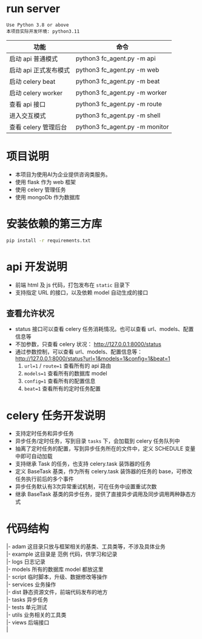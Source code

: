 
# run server
    Use Python 3.8 or above
    本项目实际开发环境: python3.11

| 功能               | 命令                             |
|------------------|--------------------------------|
| 启动 api 普通模式      | python3 fc_agent.py -m api     |
| 启动 api 正式发布模式    | python3 fc_agent.py -m web     |
| 启动 celery beat   | python3 fc_agent.py -m beat    |
| 启动 celery worker | python3 fc_agent.py -m worker  |
| 查看 api 接口        | python3 fc_agent.py -m route   |
| 进入交互模式           | python3 fc_agent.py -m shell   |
| 查看 celery 管理后台   | python3 fc_agent.py -m monitor |


# 项目说明
- 本项目为使用AI为企业提供咨询类服务。
- 使用 flask 作为 web 框架
- 使用 celery 管理任务
- 使用 mongoDb 作为数据库

# 安装依赖的第三方库
```sh
pip install -r requirements.txt
```


# api 开发说明
- 前端 html 及 js 代码，打包发布在 `static` 目录下
- 支持指定 URL 的接口，以及依赖 model 自动生成的接口

## 查看允许状况
- status 接口可以查看 celery 任务消耗情况。也可以查看 url、models、配置信息等
- 不加参数，只查看 celery 状况： http://127.0.0.1:8000/status
- 通过参数控制，可以查看 url、models、配置信息等： http://127.0.0.1:8000/status?url=1&models=1&config=1&beat=1
  1. `url=1` / `route=1`  查看所有的 api 路由
  2. `models=1` 查看所有的数据库 model
  3. `config=1` 查看所有的配置信息
  4. `beat=1` 查看所有的定时任务配置


# celery 任务开发说明
- 支持定时任务和异步任务
- 异步任务/定时任务，写到目录 `tasks` 下，会加载到 celery 任务队列中
- 抽离了定时任务的配置，写到异步任务所在的文件中，定义 SCHEDULE 变量中即可自动加载
- 支持继承 Task 的任务，也支持 celery.task 装饰器的任务
- 定义 BaseTask 基类，作为所有 celery.task 装饰器的任务的 base，可修改任务执行前后的多个事件
- 异步任务默认有3次异常重试机制，可在任务中设置重试次数
- 继承 BaseTask 基类的异步任务，提供了直接异步调用及同步调用两种静态方式


# 代码结构
|- adam  这目录只放与框架相关的基类、工具类等，不涉及具体业务  
|- example  这目录是 范例 代码，供学习和记录  
|- logs  日志记录  
|- models  所有的数据库 model 都放这里  
|- script  临时脚本，升级、数据修改等操作  
|- services 业务操作  
|- dist   静态资源文件，前端代码发布的地方  
|- tasks  异步任务  
|- tests  单元测试  
|- utils  业务相关的工具类  
|- views  后端接口  
|
